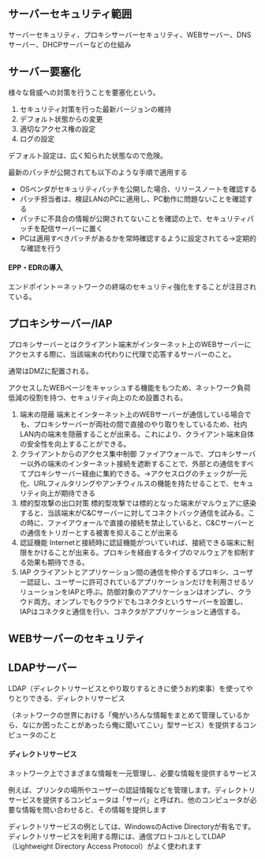 ## サーバーセキュリティ範囲

サーバーセキュリティ、プロキシサーバーセキュリティ、WEBサーバー、DNSサーバー、DHCPサーバーなどの仕組み

## サーバー要塞化

様々な脅威への対策を行うことを要塞化という。

1. セキュリティ対策を行った最新バージョンの維持
2. デフォルト状態からの変更
3. 適切なアクセス権の設定
4. ログの設定

デフォルト設定は、広く知られた状態なので危険。

最新のパッチが公開されても以下のような手順で適用する

- OSベンダがセキュリティパッチを公開した場合、リリースノートを確認する
- パッチ担当者は、検証LANのPCに適用し、PC動作に問題ないことを確認する
- パッチに不具合の情報が公開されてないことを確認の上で、セキュリティパッチを配信サーバーに置く
- PCは適用すべきパッチがあるかを常時確認するように設定されてる→定期的な確認を行う

#### EPP・EDRの導入

エンドポイント＝ネットワークの終端のセキュリティ強化をすることが注目されている。


## プロキシサーバー/IAP

プロキシサーバーとはクライアント端末がインターネット上のWEBサーバーにアクセスする際に、当該端末の代わりに代理で応答するサーバーのこと。

通常はDMZに配置される。

アクセスしたWEBページをキャッシュする機能をもつため、ネットワーク負荷低減の役割を持つ、セキュリティ向上のため設置される。

1. 端末の隠蔽
   端末とインターネット上のWEBサーバーが通信している場合でも、プロキシサーバーが両社の間で直接のやり取りをしているため、社内LAN内の端末を隠蔽することが出来る。これにより、クライアント端末自体の安全性を向上することができる。
2. クライアントからのアクセス集中制御
   ファイアウォールで、プロキシサーバー以外の端末のインターネット接続を遮断することで、外部との通信をすべてプロキシサーバー経由に集約できる。→アクセスログのチェックが一元化、URLフィルタリングやアンチウィルスの機能を持たせることで、セキュリティ向上が期待できる
3. 標的型攻撃の出口対策
   標的型攻撃では標的となった端末がマルウェアに感染すると、当該端末がC&Cサーバーに対してコネクトバック通信を試みる。この時に、ファイアウォールで直接の接続を禁止していると、C&Cサーバーとの通信をトリガーとする被害を抑えることが出来る
4. 認証機能
   Internetと接続時に認証機能がついていれば、接続できる端末に制限をかけることが出来る。プロキシを経由するタイプのマルウェアを抑制する効果も期待できる。
5. IAP
   クライアントとアプリケーション間の通信を仲介するプロキシ、ユーザー認証し、ユーザーに許可されているアプリケーションだけを利用させるソリューションをIAPと呼ぶ。防御対象のアプリケーションはオンプレ、クラウド両方。オンプレでもクラウドでもコネクタというサーバーを設置し、IAPはコネクタと通信を行い、コネクタがアプリケーションと通信する。

## WEBサーバーのセキュリティ





## LDAPサーバー

LDAP（ディレクトリサービスとやり取りするときに使うお約束事）を使ってやりとりできる、ディレクトリサービス

（ネットワークの世界における「俺がいろんな情報をまとめて管理しているから、なにか困ったことがあったら俺に聞いてこい」型サービス）を提供するコンピュータのこと

#### ディレクトリサービス

ネットワーク上でさまざまな情報を一元管理し、必要な情報を提供するサービス

例えば、プリンタの場所やユーザーの認証情報などを管理します。ディレクトリサービスを提供するコンピュータは「サーバ」と呼ばれ、他のコンピュータが必要な情報を問い合わせると、その情報を提供します

ディレクトリサービスの例としては、WindowsのActive Directoryが有名です。ディレクトリサービスを利用する際には、通信プロトコルとしてLDAP（Lightweight Directory Access Protocol）がよく使われます
